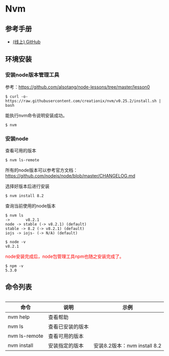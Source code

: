# Nvm

## 参考手册

- [(线上) GitHub](https://github.com/creationix/nvm#usage)


## 环境安装

### 安装node版本管理工具

参考：https://github.com/alsotang/node-lessons/tree/master/lesson0

```
$ curl -o- https://raw.githubusercontent.com/creationix/nvm/v0.25.2/install.sh | bash
```

能执行nvm命令说明安装成功。

```
$ nvm
```


### 安装node

查看可用的版本

```
$ nvm ls-remote
```

所有的node版本可以参考官方文档：https://github.com/nodejs/node/blob/master/CHANGELOG.md

选择好版本后进行安装

```
$ nvm install 8.2
```

查询当前使用的node版本

```
$ nvm ls
->       v8.2.1
node -> stable (-> v8.2.1) (default)
stable -> 8.2 (-> v8.2.1) (default)
iojs -> iojs- (-> N/A) (default)
```

```
$ node -v
v8.2.1
```

<font color="red">
node安装完成后，node包管理工具npm也随之安装完成了。
</font>

```
$ npm -v
5.3.0
```


## 命令列表

###### 

|命令 				|说明					|示例 				|
|-------------------|-----------------------|-------------------|
|nvm help 			|查看帮助 				|					|
|nvm ls 			|查看已安装的版本 			|					|
|nvm ls-remote 		|查看可用的版本 			|					|
|nvm install 		|安装指定的版本			|安装8.2版本：nvm install 8.2 	|




